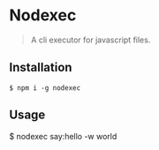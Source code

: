 # Nodexec

> A cli executor for javascript files.

## Installation

    $ npm i -g nodexec

## Usage

  $ nodexec say:hello -w world
